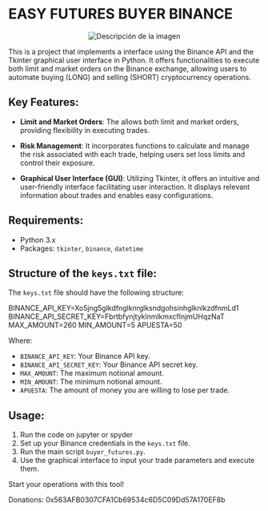 # EASY FUTURES BUYER BINANCE

<p align="center">
  <img src="https://github.com/SNABUR/EASY-BUYER-BINANCE/assets/136861183/22e82c51-6b2e-48c9-ac57-e70bf8d1a781" alt="Descripción de la imagen">
</p>


This is a project that implements a interface using the Binance API and the Tkinter graphical user interface in Python. It offers functionalities to execute both limit and market orders on the Binance exchange, allowing users to automate buying (LONG) and selling (SHORT) cryptocurrency operations.

## Key Features:

- **Limit and Market Orders**: The  allows both limit and market orders, providing flexibility in executing trades.
  
- **Risk Management**: It incorporates functions to calculate and manage the risk associated with each trade, helping users set loss limits and control their exposure.

- **Graphical User Interface (GUI)**: Utilizing Tkinter, it offers an intuitive and user-friendly interface facilitating user interaction. It displays relevant information about trades and enables easy configurations.

## Requirements:

- Python 3.x
- Packages: `tkinter`, `binance`, `datetime`

## Structure of the `keys.txt` file:

The `keys.txt` file should have the following structure:


BINANCE_API_KEY=Xo5jng5glkdfnglknrglksndgohsinhglknlkzdfnmLd1
BINANCE_API_SECRET_KEY=FbrtbfynjtyklnmlkmxcflnjmUHqzNaT
MAX_AMOUNT=260
MIN_AMOUNT=5
APUESTA=50


Where:

- `BINANCE_API_KEY`: Your Binance API key.
- `BINANCE_API_SECRET_KEY`: Your Binance API secret key.
- `MAX_AMOUNT`: The maximum notional amount.
- `MIN_AMOUNT`: The minimum notional amount.
- `APUESTA`: The amount of money you are willing to lose per trade.

## Usage:

1. Run the code on jupyter or spyder
2. Set up your Binance credentials in the `keys.txt` file.
3. Run the main script `buyer_futures.py`.
4. Use the graphical interface to input your trade parameters and execute them.

Start your operations with this tool!

Donations: 0x563AFB0307CFA1Cb69534c6D5C09Dd57A170EF8b

